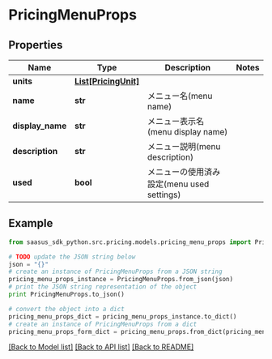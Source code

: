 # PricingMenuProps


## Properties
Name | Type | Description | Notes
------------ | ------------- | ------------- | -------------
**units** | [**List[PricingUnit]**](PricingUnit.md) |  | 
**name** | **str** | メニュー名(menu name) | 
**display_name** | **str** | メニュー表示名(menu display name) | 
**description** | **str** | メニュー説明(menu description) | 
**used** | **bool** | メニューの使用済み設定(menu used settings) | 

## Example

```python
from saasus_sdk_python.src.pricing.models.pricing_menu_props import PricingMenuProps

# TODO update the JSON string below
json = "{}"
# create an instance of PricingMenuProps from a JSON string
pricing_menu_props_instance = PricingMenuProps.from_json(json)
# print the JSON string representation of the object
print PricingMenuProps.to_json()

# convert the object into a dict
pricing_menu_props_dict = pricing_menu_props_instance.to_dict()
# create an instance of PricingMenuProps from a dict
pricing_menu_props_form_dict = pricing_menu_props.from_dict(pricing_menu_props_dict)
```
[[Back to Model list]](../README.md#documentation-for-models) [[Back to API list]](../README.md#documentation-for-api-endpoints) [[Back to README]](../README.md)


